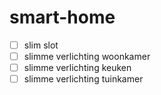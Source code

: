# smart-home

-[ ] slim slot
-[ ] slimme verlichting woonkamer
-[ ] slimme verlichting keuken
-[ ] slimme verlichting tuinkamer
